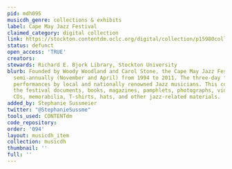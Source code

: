 ```yaml
---
pid: mdh095
musicdh_genre: collections & exhibits
label: Cape May Jazz Festival
claimed_category: digital collection
link: https://stockton.contentdm.oclc.org/digital/collection/p15980coll4/search/order/date/ad/asc
status: defunct
open_access: 'TRUE'
creators: 
stewards: Richard E. Bjork Library, Stockton University
blurb: Founded by Woody Woodland and Carol Stone, the Cape May Jazz Festival was held
  semi-annually (November and April) from 1994 to 2011. The three-day festival featured
  performances by local and nationally renowned Jazz musicians. This collection contains
  the festival documents, books, magazines, pamphlets, photographs, videos, music
  CDs, memorabilia, T-shirts, hats, and other jazz-related materials.
added_by: Stephanie Sussmeier
twitter: "@StephanieSussme"
tools_used: CONTENTdm
code_repository: 
order: '094'
layout: musicdh_item
collection: musicdh
thumbnail: ''
full: ''
---
```

